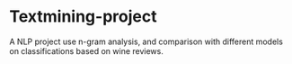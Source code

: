 # Textmining-project
A NLP project use n-gram analysis, and comparison with different models on classifications based on wine reviews.

